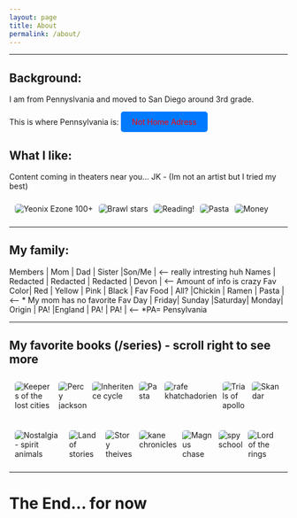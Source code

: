 ```yaml
---
layout: page
title: About
permalink: /about/
---
```


---

## Background:

I am from Pennyslvania and moved to San Diego around 3rd grade.

This is where Pennsylvania is: <a href="https://www.google.com/maps/place/Pennsylvania/@41.0868401,-80.2447975,7z/data=!3m1!4b1!4m6!3m5!1s0x882d80261e32e589:0xc24621475022b43d!8m2!3d41.2033216!4d-77.1945247!16zL20vMDV0Ym4?entry=ttu&g_ep=EgoyMDI0MTIwOC4wIKXMDSoASAFQAw%3D%3D" style="display:inline-block; padding:10px 20px; color:red; background-color:#007BFF; text-decoration:none; border-radius:5px;">Not Home Adress</a>

## What I like:

Content coming in theaters near you... JK - (Im not an artist but I tried my best)

<style>
    /* Grid-based gallery for fallback or alternative usage */
    .grid-container {
        display: grid;
        grid-template-columns: repeat(auto-fill, minmax(150px, 1fr)); /* Dynamic columns */
        gap: 25px;
    }
    .grid-item {
        text-align: center;
    }
    .grid-item img {
        width: 300%;
        height: 300px; /* Fixed height for uniformity */
        object-fit: contain; /* Ensure the image fits within the fixed height */
    }
    .grid-item p {
        margin: 5px 0; /* Add some margin for spacing */
    }

    /* Horizontal scrollable image gallery */
    .image-gallery {
        display: flex;
        flex-wrap: nowrap;
        overflow-x: auto; /* Enable horizontal scrolling */
        gap: 10px;
        padding: 10px;
        scrollbar-width: thin; /* Firefox: thinner scrollbar */
    }

    .image-gallery img {
        max-height: 200px; /* Set a uniform max height */
        object-fit: cover; /* Ensure aspect ratio */
        border-radius: 5px; /* Optional: rounded corners */
    }

    /* Optional: Custom scrollbar styling for WebKit browsers */
    .image-gallery::-webkit-scrollbar {
        height: 8px; /* Height of the horizontal scrollbar */
    }
    .image-gallery::-webkit-scrollbar-thumb {
        background: #ccc; /* Color of the scrollbar thumb */
        border-radius: 4px; /* Rounded scrollbar thumb */
    }
    .image-gallery::-webkit-scrollbar-thumb:hover {
        background: #888; /* Darker color on hover */
    }
</style>

<div class="image-gallery">
  <img src="https://i.imgur.com/mml24lr.png" alt="Yeonix Ezone 100+">
  <img src="https://i.imgur.com/DnLwOfa.png" alt="Brawl stars">
  <img src="https://i.imgur.com/HzI4zBx.png" alt="Reading!">
  <img src="https://i.imgur.com/ws3MLoX.png" alt="Pasta">
  <img src="https://i.imgur.com/lZWpg8G.png" alt="Money">
</div>

---

## My family:

Members  |   Mom |  Dad   | Sister |Son/Me | <-- really intresting huh
Names    | Redacted | Redacted | Redacted | Devon | <-- Amount of info is crazy
Fav Color|  Red  | Yellow |  Pink  | Black |
Fav Food | All?  |Chickin |  Ramen | Pasta | <-- * My mom has no favorite
Fav Day  | Friday| Sunday |Saturday| Monday|
Origin  |  PA!  |England |   PA!  |  PA!  | <-- *PA= Pensylvania

---

## My favorite books (/series) - scroll right to see more

<div class="image-gallery">
  <img src="https://newbookrecommendation.com/wp-content/uploads/2024/07/Stellarlune.webp" alt="Keepers of the lost cities">
  <img src="https://m.media-amazon.com/images/I/81p6PiiJTxL._AC_UF1000,1000_QL80_.jpg" alt="Percy jackson">
  <img src="https://miro.medium.com/v2/resize:fit:1400/0*WFpBCJ6uVdePRMip" alt="Inheritence cycle">
  <img src="https://m.media-amazon.com/images/I/91pJU6xO8EL._AC_UF1000,1000_QL80_.jpg" alt="Pasta">
  <img src="https://m.media-amazon.com/images/I/61ekrONESOL._AC_UF1000,1000_QL80_.jpg" alt="rafe khatchadorien">
  <img src="https://m.media-amazon.com/images/I/91LOaNgPQYL._AC_UF1000,1000_QL80_.jpg" alt="Trials of apollo">
  <img src="https://d28hgpri8am2if.cloudfront.net/book_images/onix/cvr9781665912792/skandar-and-the-chaos-trials-9781665912792_hr.jpg" alt="Skandar">
</div>
<br>
<div class="image-gallery">
  <img src="https://embed.cdn.pais.scholastic.com/v1/products/identifiers/isbn/9780545535212/primary/renditions/600?useMissingImage=true" alt="Nostalgia - spirit animals">
  <img src="https://m.media-amazon.com/images/I/9103+B-YPbL.jpg" alt="Land of stories">
  <img src="https://m.media-amazon.com/images/I/71gT6DPAcnL.jpg" alt="Story theives">
  <img src="https://heartfullofbooks.com/wp-content/uploads/2015/08/kane-chronicles.jpg" alt="kane chronicles">
  <img src="https://weebrevues.com/wp-content/uploads/2021/06/magnus-chase-banner.png?w=1024" alt="Magnus chase">
  <img src="https://m.media-amazon.com/images/I/81yL8IS0ZvL.jpg" alt="spy school">
  <img src="https://media.newyorker.com/photos/590957adebe912338a373ad0/master/pass/LOTRcovers_opt.jpg" alt="Lord of the rings">
</div>

---

# The End... for now

<script
     src="https://utteranc.es/client.js"
        repo="Dumbmist/Devon-Blog"
        issue-term="title"
        label="blogpost-comment"
        theme="github-light"
        crossorigin="anonymous"
        async>
</script>